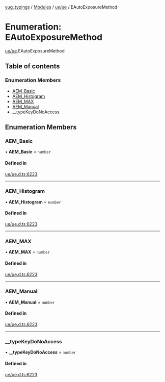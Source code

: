 [yug_typings](../README.md) / [Modules](../modules.md) / [ue/ue](../modules/ue_ue.md) / EAutoExposureMethod

# Enumeration: EAutoExposureMethod

[ue/ue](../modules/ue_ue.md).EAutoExposureMethod

## Table of contents

### Enumeration Members

- [AEM\_Basic](ue_ue.EAutoExposureMethod.md#aem_basic)
- [AEM\_Histogram](ue_ue.EAutoExposureMethod.md#aem_histogram)
- [AEM\_MAX](ue_ue.EAutoExposureMethod.md#aem_max)
- [AEM\_Manual](ue_ue.EAutoExposureMethod.md#aem_manual)
- [\_\_typeKeyDoNoAccess](ue_ue.EAutoExposureMethod.md#__typekeydonoaccess)

## Enumeration Members

### AEM\_Basic

• **AEM\_Basic** = `number`

#### Defined in

[ue/ue.d.ts:6223](https://github.com/YugMetaverse/yug_typings/blob/25cad34/ue/ue.d.ts#L6223)

___

### AEM\_Histogram

• **AEM\_Histogram** = `number`

#### Defined in

[ue/ue.d.ts:6223](https://github.com/YugMetaverse/yug_typings/blob/25cad34/ue/ue.d.ts#L6223)

___

### AEM\_MAX

• **AEM\_MAX** = `number`

#### Defined in

[ue/ue.d.ts:6223](https://github.com/YugMetaverse/yug_typings/blob/25cad34/ue/ue.d.ts#L6223)

___

### AEM\_Manual

• **AEM\_Manual** = `number`

#### Defined in

[ue/ue.d.ts:6223](https://github.com/YugMetaverse/yug_typings/blob/25cad34/ue/ue.d.ts#L6223)

___

### \_\_typeKeyDoNoAccess

• **\_\_typeKeyDoNoAccess** = `number`

#### Defined in

[ue/ue.d.ts:6223](https://github.com/YugMetaverse/yug_typings/blob/25cad34/ue/ue.d.ts#L6223)
